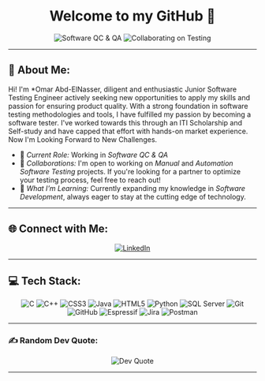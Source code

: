 <h1 align="center">Welcome to my GitHub &#129489;</h1>


<p align="center">
    <img src="https://img.shields.io/badge/Software-QA%20%26%20QC-brightgreen" alt="Software QC & QA" />
    <img src="https://img.shields.io/badge/Collaborating%20on-Manual%20%26%20Automation%20Testing-blue" alt="Collaborating on Testing" />

</p>

---

## 💫 About Me:

Hi! I'm *Omar Abd-ElNasser, diligent and enthusiastic Junior Software Testing Engineer actively seeking new opportunities to apply my skills and passion for ensuring product quality. With a strong foundation in software testing methodologies and tools, I have fulfilled my passion by becoming a software tester. I've worked towards this through an ITI Scholarship and Self-study and have capped that effort with hands-on market experience. Now I'm Looking Forward to New Challenges.

- 🔭 *Current Role:* Working in *Software QC & QA*  
- 👯 *Collaborations:* I'm open to working on *Manual* and *Automation Software Testing* projects. If you're looking for a partner to optimize your testing process, feel free to reach out!  
- 🌱 *What I’m Learning:* Currently expanding my knowledge in *Software Development*, always eager to stay at the cutting edge of technology.  



---

## 🌐 Connect with Me:
<p align="center">
    <a href="https://www.linkedin.com/in/omar-abd-elnasser-484a59212/">
        <img src="https://img.shields.io/badge/LinkedIn-%230077B5.svg?style=for-the-badge&logo=linkedin&logoColor=white" alt="LinkedIn" />
    </a>
</p>

---

## 💻 Tech Stack:
<p align="center">
    <img src="https://img.shields.io/badge/c-%2300599C.svg?style=for-the-badge&logo=c&logoColor=white" alt="C" />
    <img src="https://img.shields.io/badge/c++-%2300599C.svg?style=for-the-badge&logo=c%2B%2B&logoColor=white" alt="C++" />
    <img src="https://img.shields.io/badge/css3-%231572B6.svg?style=for-the-badge&logo=css3&logoColor=white" alt="CSS3" />
    <img src="https://img.shields.io/badge/java-%23ED8B00.svg?style=for-the-badge&logo=openjdk&logoColor=white" alt="Java" />
    <img src="https://img.shields.io/badge/html5-%23E34F26.svg?style=for-the-badge&logo=html5&logoColor=white" alt="HTML5" />
    <img src="https://img.shields.io/badge/python-3670A0.svg?style=for-the-badge&logo=python&logoColor=ffdd54" alt="Python" />
    <img src="https://img.shields.io/badge/Microsoft%20SQL%20Server-CC2927.svg?style=for-the-badge&logo=microsoft%20sql%20server&logoColor=white" alt="SQL Server" />
    <img src="https://img.shields.io/badge/git-%23F05033.svg?style=for-the-badge&logo=git&logoColor=white" alt="Git" />
    <img src="https://img.shields.io/badge/github-%23121011.svg?style=for-the-badge&logo=github&logoColor=white" alt="GitHub" />
    <img src="https://img.shields.io/badge/espressif-E7352C.svg?style=for-the-badge&logo=espressif&logoColor=white" alt="Espressif" />
    <img src="https://img.shields.io/badge/jira-%230A0FFF.svg?style=for-the-badge&logo=jira&logoColor=white" alt="Jira" />
    <img src="https://img.shields.io/badge/Postman-FF6C37.svg?style=for-the-badge&logo=postman&logoColor=white" alt="Postman" />

</p>

---

### ✍ Random Dev Quote:
<p align="center">
    <img src="https://quotes-github-readme.vercel.app/api?type=vertical&theme=tokyonight" alt="Dev Quote" />
</p>

---


